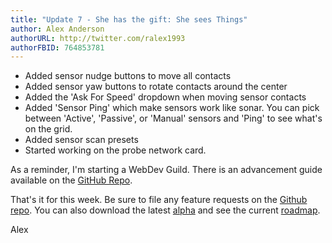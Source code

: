 ```yaml
---
title: "Update 7 - She has the gift: She sees Things"
author: Alex Anderson
authorURL: http://twitter.com/ralex1993
authorFBID: 764853781
---
```

* Added sensor nudge buttons to move all contacts
* Added sensor yaw buttons to rotate contacts around the center
* Added the 'Ask For Speed' dropdown when moving sensor contacts
* Added 'Sensor Ping' which make sensors work like sonar. You can pick between 'Active', 'Passive', or 'Manual' sensors and 'Ping' to see what's on the grid.
* Added sensor scan presets
* Started working on the probe network card.

As a reminder, I'm starting a WebDev Guild. There is an advancement guide available on the [GitHub Repo](https://github.com/alexanderson1993/webdev-guild).

That's it for this week. Be sure to file any feature requests on the [Github repo](https://github.com/Thorium-Sim/thorium/issues). You can also download the latest [alpha](https://github.com/Thorium-Sim/thorium/releases) and see the current [roadmap](https://github.com/Thorium-Sim/thorium/projects/2).

Alex
